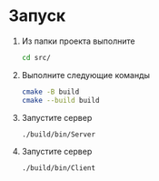 # Запуск

1. Из папки проекта выполните

    ```bash
    cd src/
    ```

2. Выполните следующие команды

    ```bash
    cmake -B build
    cmake --build build
    ```

3. Запустите сервер

    ```bash
    ./build/bin/Server
    ```

4. Запустите сервер

    ```bash
    ./build/bin/Client
    ```
